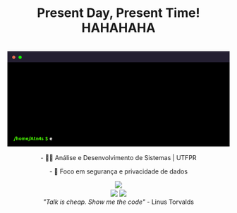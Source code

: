 <div align="center">   
   <h1> Present Day, Present Time! HAHAHAHA </h1>
   <br>
   <img src="https://raw.githubusercontent.com/Atn4s/Atn4s/main/terminal.gif" alt="terminal escrito echo Hello Friend! e em seguida Welcome to my GitHub!"/>   
   <br>
   <p> - 👨‍🎓 Análise e Desenvolvimento de Sistemas | UTFPR </p>
   <p> - 🔐 Foco em segurança e privacidade de dados </p>
</div>  

<div align="center">
   <img src="https://skillicons.dev/icons?i=linux,c,java,python,flask,mysql,postgres"/>  
</div>

<div align="center">
     <img src="https://github-readme-stats.vercel.app/api?username=Atn4s&show_icons=true&bg_color=00000F" width="568px"/>
     <img src="https://github-readme-stats.vercel.app/api/top-langs/?username=Atn4s&show_icons=true&bg_color=00000F" width="250px"/>
</div>

<div align="center">
   <i> "Talk is cheap. Show me the code"</i> - Linus Torvalds
</div>
